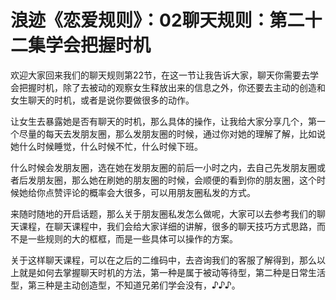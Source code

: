 # 浪迹《恋爱规则》：02聊天规则：第二十二集学会把握时机

欢迎大家回来我们的聊天规则第22节，在这一节让我告诉大家，聊天你需要去学会把握时机，除了去被动的观察女生释放出来的信息之外，你还要去主动的创造和女生聊天的时机，或者是说你要做很多的动作。

让女生去暴露她是否有聊天的时机，那么具体的操作，让我给大家分享几个，第一个尽量的每天去发朋友圈，那么发朋友圈的时候，通过你对她的理解了解，比如说她什么时候睡觉，什么时候不忙，什么时候下班。

什么时候会发朋友圈，选在她在发朋友圈的前后一小时之内，去自己先发朋友圈或者后发朋友圈，那么她在刷她的朋友圈的时候，会顺便的看到你的朋友圈，这个时候她给你点赞评论的概率会大很多，可以用朋友圈私发的方式。

来随时随地的开启话题，那么关于朋友圈私发怎么做呢，大家可以去参考我们的聊天课程，在聊天课程中，我们会给大家详细的讲解，很多的聊天技巧方式思路，而不是一些规则的大的框框，而是一些具体可以操作的方案。

关于这样聊天课程，可以在之后的二维码中，去咨询我们的客服了解得到，那么以上就是如何去掌握聊天时机的方法，第一种是属于被动等待型，第二种是日常生活型，第三种是主动创造型，不知道兄弟们学会没有，♪♪♪。

